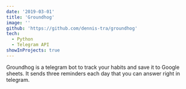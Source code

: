 ```yaml
---
date: '2019-03-01'
title: 'Groundhog'
image: ''
github: 'https://github.com/dennis-tra/groundhog'
tech:
  - Python
  - Telegram API
showInProjects: true
---
```


Groundhog is a telegram bot to track your habits and save it to Google sheets. It sends three reminders each day that you can answer right in telegram.

